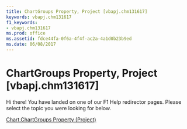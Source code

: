 ```yaml
---
title: ChartGroups Property, Project [vbapj.chm131617]
keywords: vbapj.chm131617
f1_keywords:
- vbapj.chm131617
ms.prod: office
ms.assetid: fdce44fa-0f6a-4f4f-ac2a-4a1d0b23b9ed
ms.date: 06/08/2017
---
```



# ChartGroups Property, Project [vbapj.chm131617]

Hi there! You have landed on one of our F1 Help redirector pages. Please select the topic you were looking for below.

[Chart.ChartGroups Property (Project)](http://msdn.microsoft.com/library/49e50578-3b97-4bc5-6037-3d32f0f321a7%28Office.15%29.aspx)

